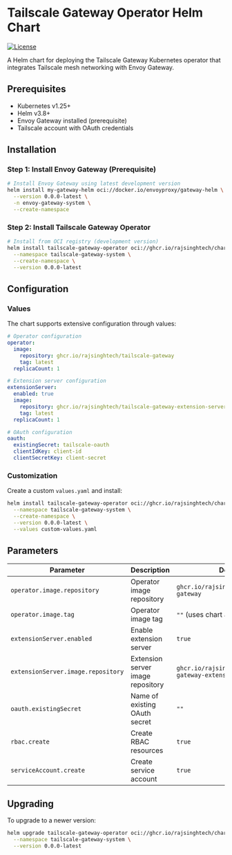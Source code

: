 # Tailscale Gateway Operator Helm Chart

[![License](https://img.shields.io/badge/License-Apache%202.0-blue.svg)](https://opensource.org/licenses/Apache-2.0)

A Helm chart for deploying the Tailscale Gateway Kubernetes operator that integrates Tailscale mesh networking with Envoy Gateway.

## Prerequisites

- Kubernetes v1.25+
- Helm v3.8+  
- Envoy Gateway installed (prerequisite)
- Tailscale account with OAuth credentials

## Installation

### Step 1: Install Envoy Gateway (Prerequisite)

```bash
# Install Envoy Gateway using latest development version
helm install my-gateway-helm oci://docker.io/envoyproxy/gateway-helm \
  --version 0.0.0-latest \
  -n envoy-gateway-system \
  --create-namespace
```

### Step 2: Install Tailscale Gateway Operator

```bash
# Install from OCI registry (development version)
helm install tailscale-gateway-operator oci://ghcr.io/rajsinghtech/charts/tailscale-gateway-operator \
  --namespace tailscale-gateway-system \
  --create-namespace \
  --version 0.0.0-latest
```

## Configuration

### Values

The chart supports extensive configuration through values:

```yaml
# Operator configuration
operator:
  image:
    repository: ghcr.io/rajsinghtech/tailscale-gateway
    tag: latest
  replicaCount: 1

# Extension server configuration  
extensionServer:
  enabled: true
  image:
    repository: ghcr.io/rajsinghtech/tailscale-gateway-extension-server
    tag: latest
  replicaCount: 1

# OAuth configuration
oauth:
  existingSecret: tailscale-oauth
  clientIdKey: client-id
  clientSecretKey: client-secret
```

### Customization

Create a custom `values.yaml` and install:

```bash
helm install tailscale-gateway-operator oci://ghcr.io/rajsinghtech/charts/tailscale-gateway-operator \
  --namespace tailscale-gateway-system \
  --create-namespace \
  --version 0.0.0-latest \
  --values custom-values.yaml
```

## Parameters

| Parameter | Description | Default |
|-----------|-------------|---------|
| `operator.image.repository` | Operator image repository | `ghcr.io/rajsinghtech/tailscale-gateway` |
| `operator.image.tag` | Operator image tag | `""` (uses chart appVersion) |
| `extensionServer.enabled` | Enable extension server | `true` |
| `extensionServer.image.repository` | Extension server image repository | `ghcr.io/rajsinghtech/tailscale-gateway-extension-server` |
| `oauth.existingSecret` | Name of existing OAuth secret | `""` |
| `rbac.create` | Create RBAC resources | `true` |
| `serviceAccount.create` | Create service account | `true` |

## Upgrading

To upgrade to a newer version:

```bash
helm upgrade tailscale-gateway-operator oci://ghcr.io/rajsinghtech/charts/tailscale-gateway-operator \
  --namespace tailscale-gateway-system \
  --version 0.0.0-latest
```
